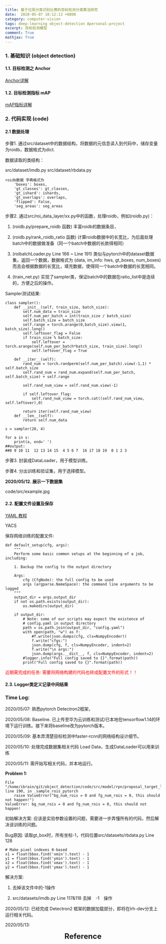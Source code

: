 ```yaml
---
title: 基于垃圾分类识别比赛的目标检测分类算法研究
date:  2020-05-07 10:12:13 +0800
category: computer-vision 
tags: deep-learning object-detection Apersonal-project
excerpt: 目标检测模型
comment: True
mathjax: True
---
```


### 1. 基础知识 (object detection)
#### 1.1. 目标检测之 Anchor
[Anchor详解](https://zhuanlan.zhihu.com/p/55824651)

#### 1.2. 目标检测指标 mAP
[mAP指标详解](https://www.cnblogs.com/makefile/p/metrics-mAP.html)

### 2. 代码实现 (code)
#### 2.1 数据处理

步骤1. 通过src/dataset中的数据结构，将数据的元信息读入到代码中，储存变量为roidb，数据格式为dict.

数据读取的类结构：

src/dataset/imdb.py
src/dataset/rbdata.py

```
roidb数据 字典格式为 
    'boxes': boxes,
    'gt_classes': gt_classes,
    'gt_ishard': ishards,
    'gt_overlaps': overlaps,
    'flipped': False,
    'seg_areas': seg_areas
```

步骤2. 通过src/roi_data_layer/xx.py中的函数，处理roidb，例如(roidb.py)：

1. (roidb.py/prepare_roidb 函数) 丰富roidb的数据条目， 

2. (roidb.py/rank_roidb_ratio 函数) 计算roidb数据中的长宽比，为后面处理batch中的数据做准备（同一个batch中数据的长款得相同） 

3. (roibatchLoader.py Line 166 ~ Line 191) 类似与pytorch中的dataset数据集，返回一个数据，数据格式为 (data, im_info: hws, gt_boxes, num_boxes) 而且会根据数据的长宽比，填充数据，使得同一个batch中数据的长宽相同。

4. (train_net.py) 实现了sampler类，保证batch中的数据在ratio_list中是连续的，方便之后的操作。

Sampler测试结果:

```
class sampler():
    def __init__(self, train_size, batch_size):
        self.num_data = train_size
        self.num_per_batch = int(train_size / batch_size)
        self.batch_size = batch_size
        self.range = torch.arange(0,batch_size).view(1, batch_size).long()
        self.leftover_flag = False
        if train_size % batch_size:
            self.leftover = torch.arange(self.num_per_batch*batch_size, train_size).long()
            self.leftover_flag = True

    def __iter__(self):
        rand_num = torch.randperm(self.num_per_batch).view(-1,1) * self.batch_size
        self.rand_num = rand_num.expand(self.num_per_batch, self.batch_size) + self.range

        self.rand_num_view = self.rand_num.view(-1)

        if self.leftover_flag:
            self.rand_num_view = torch.cat((self.rand_num_view, self.leftover),0)

        return iter(self.rand_num_view)
    def __len__(self):
        return self.num_data

s = sampler(20, 4)

for a in s:
    print(a, end=' ')
##output:
##8 9 10 11  12 13 14 15  4 5 6 7  16 17 18 19  0 1 2 3 
```

步骤3. 封装成DataLoader，用于模型训练。

步骤4. 分出训练和验证集，用于选择模型。


**2020/05/12. 展示一下数据集**

code/src/example.jpg

#### 2.2. 配置文件设置及保存
[YAML 教程](https://www.runoob.com/w3cnote/yaml-intro.html)

YACS

保存网络训练的配置文件:

```
def default_setup(cfg, args):
    """
    Perform some basic common setups at the beginning of a job, including:

    1. Backup the config to the output directory

    Args:
        cfg (CfgNode): the full config to be used
        args (argparse.NameSpace): the command line arguments to be logged
    """
    output_dir = args.output_dir
    if not os.path.exists(output_dir):
        os.makedirs(output_dir)

    if output_dir:
        # Note: some of our scripts may expect the existence of
        # config.yaml in output directory
        path = os.path.join(output_dir, "config.yaml")
        with open(path, "w") as f:
            #f.write(json.dumps(cfg, cls=NumpyEncoder))
            f.write("cfgs:")
            json.dump(cfg, f, cls=NumpyEncoder, indent=2)
            f.write("\n args:")
            json.dump(args.__dict__, f, cls=NumpyEncoder, indent=2)
        #logger.info("Full config saved to {}".format(path))
        print("Full config saved to {}".format(path))
```

<font color='red'>近期需完成的任务: 需要将网络构建的代码也转成配置文件的形式！！</font>
#### 2.3. Logger类定义记录中间结果


### Time Log:

2020/05/07: 熟悉pytorch Detectron2框架，

2020/05/08: Baseline. 已上传至华为云训练和测试/已本地在tensorflow1.14的环境下运行训练。接下来将baseline改为pytorch版本。

2020/05/09: 基本弄清楚目标检测中faster-rcnn的网络结构设计细节。

2020/05/10: 处理完成数据集相关代码 Load Data，生成DataLoader可以用来训练

2020/05/11: 需开始写相关代码，并本地运行。

**Problem 1:**

```
File "/home/ibrain/git/object_detection/code/src/model/rpn/proposal_target_layer_cascade.py", line 190, in _sample_rois_pytorch
    raise ValueError("bg_num_rois = 0 and fg_num_rois = 0, this should not happen!")
ValueError: bg_num_rois = 0 and fg_num_rois = 0, this should not happen!
```

初始解决方案: 应该是实验参数设置的问题，需要进一步弄懂所有的代码，然后解决该训练的问题。

Bug原因: 读取gt_box时，所有坐标-1，代码位置src/datasets/rbdata.py Line 128

```
# Make pixel indexes 0-based
x1 = float(bbox.find('xmin').text) - 1
y1 = float(bbox.find('ymin').text) - 1
x2 = float(bbox.find('xmax').text) - 1
y2 = float(bbox.find('ymax').text) - 1
```

解决方案: 

1. 去掉该文件中的-1操作

2. src/datasets/imdb.py Line 117&118 去掉　-1　操作


2020/05/12: 已经完成 Detectron2 框架的数据加载部分，即将在lrh-dev分支上运行相关代码。

2020/05/13: 

<center><font size=5> <b>Reference</b> </font> </center>